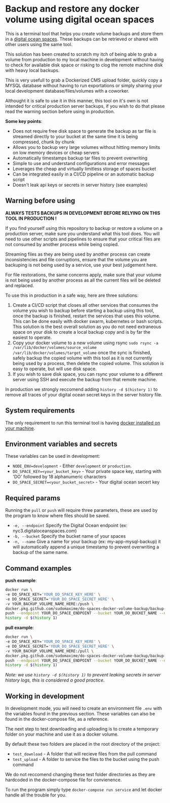 # Backup and restore any docker volume using digital ocean spaces
This is a terminal tool that helps you create volume backups and store them in a
[digital ocean spaces](https://www.digitalocean.com/products/spaces). These backups can
be retrieved or shared with other users using the same tool.

This solution has been created to scratch my itch of being able to grab a volume from production to my
local machine in development without having to check for available disk space or risking to clog the
remote machine disk with heavy local backups.

This is very usefull to grab a Dockerized CMS upload folder, quickly copy a MYSQL database without having
to run exportations or simply sharing your local development database/files/volumes with a coworker.

Althought it is safe to use it in this manner, this tool on it's own is not intended for critical production server backups, 
if you wish to do that please read the warning section before using in production.

**Some key points**: 
* Does not require free disk space to generate the backup as tar file is streamed directly to your bucket at the same time it is being compressed, chunk by chunk
* Allows you to backup very large volumes without hitting memory limits on low memory devices or cheap servers
* Automatically timestamps backup tar files to prevent overwriting
* Simple to use and understand configurations and error messages
* Leverages the cheap and virtually limitless storage of spaces bucket
* Can be integrated easily in a CI/CD pipeline or an automatic backup script
* Doesn't leak api keys or secrets in server history (see examples)

## Warning before using
**ALWAYS TESTS BACKUPS IN DEVELOPMENT BEFORE RELYING ON THIS TOOL IN PRODUCTION !**

If you find yourself using this repository to backup or restore a volume on a production server, make sure you understand what this tool does. You will need to use other scripts and pipelines to ensure that your critical files are not consumed by another process while being copied.

Streaming files as they are being used by another process can create inconsistencies and file corruptions, ensure that the volume you are backuping is not being used by a service, use your best judgement here.

For file restorations, the same concerns apply, make sure that your volume is not being used by another process as all the current files will be deleted and replaced.

To use this in production in a safe way, here are three solutions:
1. Create a CI/CD script that closes all other services that consumes the volume you wish to backup before starting a backup using this tool, once the backup is finished, restart the services that uses this volume. This can be done easily with docker swarm, kubernetes or bash scripts. This solution is the best overall solution as you do not need extraneous space on your disk to create a local backup copy and is by far the easiest to operate.
2. Copy your docker volume to a new volume using rsync `sudo rsync -a /var/lib/docker/volumes/source_volume /var/lib/docker/volumes/target_volume` once the sync is finished, safely backup the copied volume with this tool as it is not currently being used by a process, then delete the copied volume. This solution is easy to operate, but will use disk space.
3. If you wish to save disk space, you can rsync your volume to a different server using SSH and execute the backup from that remote machine.

In production we strongly reccomend adding `history -d $(history 1)` to remove all traces of your digital ocean secret keys in the server history file.

## System requirements
The only requirement to run this terminal tool is having [docker installed on your machine](https://www.docker.com/).

## Environment variables and secrets
These variables can be used in development:
* `NODE_ENV=development` - Either `development` or `production`.
* `DO_SPACE_KEY=<your_bucket_key>` - Your private space key, starting with 'DO' followed by 18 alphanumeric characters
* `DO_SPACE_SECRET=<your_bucket_secret>` - Your digital ocean secert key

## Required params
Running the `pull` or `push` will require three parameters, these are used by the program to know where files should be saved.
* `-e, --endpoint` Specify the Digital Ocean endpoint (ex: nyc3.digitaloceanspaces.com)
* `-b, --bucket` Specify the bucket name of your spaces
* `-n, --name` Give a name for your backup (ex: my-app-mysql-backup) it will automatically append a unique timestamp to prevent overwriting a backup of the same name.

## Command examples
**push example**:
```bash
docker run \
-e DO_SPACE_KEY='YOUR_DO_SPACE_KEY_HERE' \
-e DO_SPACE_SECRET='YOUR_DO_SPACE_SECRET_HERE' \
-v YOUR_BACKUP_VOLUME_NAME_HERE:/push \
docker.pkg.github.com/sudomaxime/do-spaces-docker-volume-backup/backup-tool:latest \
push --endpoint YOUR_DO_SPACE_ENDPOINT --bucket YOUR_DO_BUCKET_NAME --name YOUR_DESIRED_BACKUP_NAME; \
history -d $(history 1)
```

**pull example**:
```bash
docker run \
-e DO_SPACE_KEY='YOUR_DO_SPACE_KEY_HERE' \
-e DO_SPACE_SECRET='YOUR_DO_SPACE_SECRET_HERE' \
-v YOUR_BACKUP_VOLUME_NAME_HERE:/pull \
docker.pkg.github.com/sudomaxime/do-spaces-docker-volume-backup/backup-tool:latest \
push --endpoint YOUR_DO_SPACE_ENDPOINT --bucket YOUR_DO_BUCKET_NAME --name YOUR_DESIRED_BACKUP_NAME; \
history -d $(history 1)
```

*Note: we use `history -d $(history 1)` to prevent leaking secrets in server history logs, this is considered a good practice.*

## Working in development
In development mode, you will need to create an environment file `.env` with the variables found in the previous section. These variables can also be found in the docker-compose file, as a reference.

The next step to test downloading and uploading is to create a temporary folder on your machine and use it as a docker volume.

By default these two folders are placed in the root directory of the project:
* `test_download` - A folder that will recieve files from the pull command
* `test_upload` - A folder to service the files to the bucket using the push command

We do not reccomend changing these test folder directories as they are hardcoded in the docker-compose file for convienence.

To run the program simply type `docker-compose run service` and let docker handle all the trouble for you.